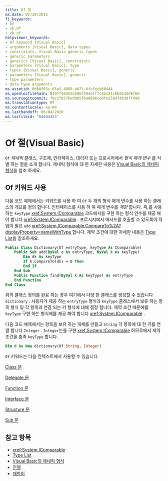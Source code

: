 ```yaml
---
title: Of 절
ms.date: 07/20/2015
f1_keywords:
- Of
- vb.Of
- vb.of
helpviewer_keywords:
- Of keyword [Visual Basic]
- arguments [Visual Basic], data types
- constraints, Visual Basic generic types
- generic parameters
- generics [Visual Basic], constraints
- parameters [Visual Basic], type
- types [Visual Basic], generic
- parameters [Visual Basic], generic
- type parameters
- data type arguments
ms.assetid: 0db8f65c-65af-4089-ab7f-6fcfecb60444
ms.openlocfilehash: 8497f46453d586fb94e1f7c82c81c6b923dd6f60
ms.sourcegitcommit: f8c270376ed905f6a8896ce0fe25b4f4b38ff498
ms.translationtype: MT
ms.contentlocale: ko-KR
ms.lasthandoff: 06/04/2020
ms.locfileid: "84404423"
---
```

# <a name="of-clause-visual-basic"></a>Of 절(Visual Basic)
`Of` *제네릭* 클래스, 구조체, 인터페이스, 대리자 또는 프로시저에서 *형식 매개 변수* 를 식별 하는 절을 소개 합니다. 제네릭 형식에 대 한 자세한 내용은 [Visual Basic의 제네릭 형식](../../programming-guide/language-features/data-types/generic-types.md)을 참조 하세요.  
  
## <a name="using-the-of-keyword"></a>Of 키워드 사용  
 다음 코드 예제에서는 키워드를 사용 하 여 `Of` 두 개의 형식 매개 변수를 사용 하는 클래스의 개요를 정의 합니다. 인터페이스를 사용 하 여 매개 변수를 *제한* 합니다. 즉,를 사용 하는 `keyType` <xref:System.IComparable> 코드에서을 구현 하는 형식 인수를 제공 해야 합니다 <xref:System.IComparable> . 프로시저에서 메서드를 호출할 수 있도록이 작업이 필요 `add` <xref:System.IComparable.CompareTo%2A?displayProperty=nameWithType> 합니다. 제약 조건에 대한 자세한 내용은 [Type List](type-list.md)을 참조하세요.  
  
```vb  
Public Class Dictionary(Of entryType, keyType As IComparable)  
    Public Sub add(ByVal e As entryType, ByVal k As keyType)  
        Dim dk As keyType  
        If k.CompareTo(dk) = 0 Then  
        End If  
    End Sub  
    Public Function find(ByVal k As keyType) As entryType  
    End Function  
End Class  
```  
  
 위의 클래스 정의를 완료 하는 경우 여기에서 다양 한 클래스를 생성할 수 있습니다 `dictionary` . 사용자가 제공 하는 `entryType` 형식과 `keyType` 클래스에서 보유 하는 항목 형식 및 각 항목과 연결 되는 키 형식에 대해 결정 합니다. 제약 조건 때문에를 `keyType` 구현 하는 형식에를 제공 해야 합니다 <xref:System.IComparable> .  
  
 다음 코드 예제에서는 항목을 보유 하는 개체를 만들고 `String` 각 항목에 대 한 키를 연결 합니다 `Integer` . `Integer`는를 구현 <xref:System.IComparable> 하므로에서 제약 조건을 충족 `keyType` 합니다.  
  
```vb  
Dim d As New dictionary(Of String, Integer)  
```  
  
 `Of` 키워드는 다음 컨텍스트에서 사용할 수 있습니다.  
  
 [Class 문](class-statement.md)  
  
 [Delegate 문](delegate-statement.md)  
  
 [Function 문](function-statement.md)  
  
 [Interface 문](interface-statement.md)  
  
 [Structure 문](structure-statement.md)  
  
 [Sub 문](sub-statement.md)  
  
## <a name="see-also"></a>참고 항목

- <xref:System.IComparable>
- [Type List](type-list.md)
- [Visual Basic의 제네릭 형식](../../programming-guide/language-features/data-types/generic-types.md)
- [진행](../modifiers/in-generic-modifier.md)
- [제한이](../modifiers/out-generic-modifier.md)
